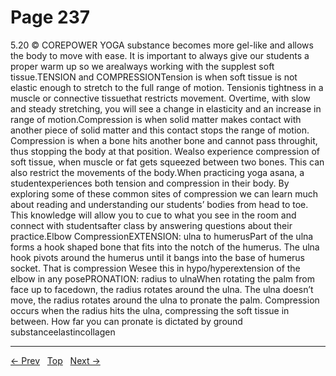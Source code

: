 # Page 237

5.20 © COREPOWER YOGA substance becomes more gel-like and allows the body to move with ease. It is important to always give our students a proper warm up so we arealways working with the supplest soft tissue.TENSION and COMPRESSIONTension is when soft tissue is not elastic enough to stretch to the full range of motion. Tensionis tightness in a muscle or connective tissuethat restricts movement. Overtime, with slow and steady stretching, you will see a change in elasticity and an increase in range of motion.Compression is when solid matter makes contact with another piece of solid matter and this contact stops the range of motion. Compression is when a bone hits another bone and cannot pass throughit, thus stopping the body at that position. Wealso experience compression of soft tissue, when muscle or fat gets squeezed between two bones. This can also restrict the movements of the body.When practicing yoga asana, a studentexperiences both tension and compression in their body. By exploring some of these common sites of compression we can learn much about reading and understanding our students’ bodies from head to toe. This knowledge will allow you to cue to what you see in the room and connect with studentsafter class by answering questions about their practice.Elbow CompressionEXTENSION: ulna to humerusPart of the ulna forms a hook shaped bone that fits into the notch of the humerus. The ulna hook pivots around the humerus until it bangs into the base of humerus socket. That is compression Wesee this in hypo/hyperextension of the elbow in any posePRONATION: radius to ulnaWhen rotating the palm from face up to facedown, the radius rotates around the ulna. The ulna doesn’t move, the radius rotates around the ulna to pronate the palm. Compression occurs when the radius hits the ulna, compressing the soft tissue in between. How far you can pronate is dictated by
ground substanceelastincollagen


---
[← Prev](/pages/page-236.md) &nbsp; [Top](/index.md) &nbsp; [Next →](/pages/page-238.md)
